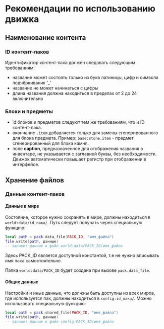 # Рекомендации по использованию движка

## Наименование контента

### ID контент-паков

Идентификатор контент-пака должен следовать следующим требованиям:
- название может состоять только из букв латиницы, цифр и символа подчёркивания '\_'
- название не может начинаться с цифры
- длина названия должна находиться в пределах от 2 до 24 включительно

### Блоки и предметы

- id блоков и предметов следуют тем же требованиям, что и ID контент-пака.
- окончание `.item` добавляется только для замены сгенерированного для блока предмета. Пример: `base:stone.item` - предмет сгенерированный для блока камня.
- поле **caption**, предназначенное для отображения названия в инвентаре, не указывается с заглавной буквы, без необходимости. Движок автоматически повышает регистр при отображении в интерфейсе.

## Хранение файлов

### Данные контент-паков

#### Данные в мире

Состояние, которое нужно сохранять в мире, должны находиться в `world:data/id_пака/`. Путь следует получать через специальную функцию: 
```lua
local path = pack.data_file(PACK_ID, "имя_файла")
file.write(path, данные)
-- запишет данные в файл world:data/PACK_ID/имя_файла
```
Здесь PACK_ID является доступной константой, т.е не нужно вписывать имя пака самостоятельно.

Папка `world:data/PACK_ID` будет создана при вызове `pack.data_file`.

#### Общие данные

Настройки и иные данные, что должны быть доступны из всех миров, где используется пак, должны находиться в 
`config:id_пака/`. Можно использовать специальную функцию:

```lua
local path = pack.shared_file(PACK_ID, "имя_файла")
file.write(path, данные)
-- запишет данные в файл config:PACK_ID/имя_файла
```
